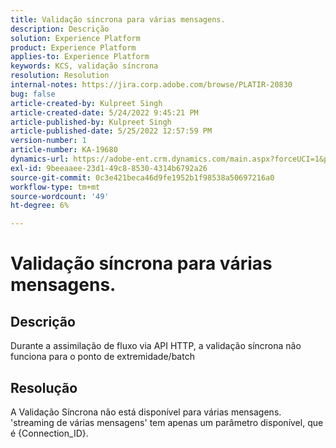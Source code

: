 ```yaml
---
title: Validação síncrona para várias mensagens.
description: Descrição
solution: Experience Platform
product: Experience Platform
applies-to: Experience Platform
keywords: KCS, validação síncrona
resolution: Resolution
internal-notes: https://jira.corp.adobe.com/browse/PLATIR-20830
bug: false
article-created-by: Kulpreet Singh
article-created-date: 5/24/2022 9:45:21 PM
article-published-by: Kulpreet Singh
article-published-date: 5/25/2022 12:57:59 PM
version-number: 1
article-number: KA-19680
dynamics-url: https://adobe-ent.crm.dynamics.com/main.aspx?forceUCI=1&pagetype=entityrecord&etn=knowledgearticle&id=efcbcfcc-aadb-ec11-a7b6-0022480b01c5
exl-id: 9beeaaee-23d1-49c8-8530-4314b6792a26
source-git-commit: 0c3e421beca46d9fe1952b1f98538a50697216a0
workflow-type: tm+mt
source-wordcount: '49'
ht-degree: 6%

---
```


# Validação síncrona para várias mensagens.

## Descrição

Durante a assimilação de fluxo via API HTTP, a validação síncrona não funciona para o ponto de extremidade/batch

## Resolução

A Validação Síncrona não está disponível para várias mensagens.
&#39;streaming de várias mensagens&#39; tem apenas um parâmetro disponível, que é {Connection_ID}.
